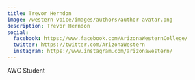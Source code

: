 ```yaml
---
title: Trevor Herndon
image: /western-voice/images/authors/author-avatar.png
description: Trevor Herndon
social:
  facebook: https://www.facebook.com/ArizonaWesternCollege/
  twitter: https://twitter.com/ArizonaWestern
  instagram: https://www.instagram.com/arizonawestern/
---
```


AWC Student